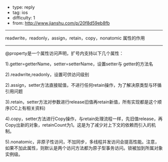 - type: reply
- tag: ios
- difficulty:  1
- from: http://www.jianshu.com/p/20f8d59eb8fb

--------

readwrite，readonly，assign，retain，copy，nonatomic 属性的作用

---------

@property是一个属性访问声明，扩号内支持以下几个属性：

1).getter=getterName，setter=setterName，设置setter与 getter的方法名

2).readwrite,readonly，设置可供访问级别

2).assign，setter方法直接赋值，不进行任何retain操作，为了解决原类型与环循引用问题

3).retain，setter方法对参数进行release旧值再retain新值，所有实现都是这个顺序(CC上有相关资料)

4).copy，setter方法进行Copy操作，与retain处理流程一样，先旧值release，再 Copy出新的对象，retainCount为1。这是为了减少对上下文的依赖而引入的机制。

5).nonatomic，非原子性访问，不加同步，多线程并发访问会提高性能。注意，如果不加此属性，则默认是两个访问方法都为原子型事务访问。锁被加到所属对象实例级。
